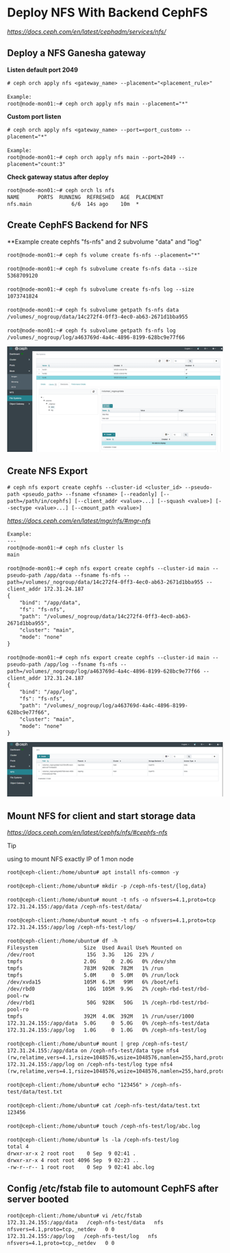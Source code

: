 # Deploy NFS With Backend CephFS

*https://docs.ceph.com/en/latest/cephadm/services/nfs/*

## Deploy a NFS Ganesha gateway
**Listen default port 2049**
```
# ceph orch apply nfs <gateway_name> --placement="<placement_rule>"

Example:
root@node-mon01:~# ceph orch apply nfs main --placement="*"
```

**Custom port listen**
```
# ceph orch apply nfs <gateway_name> --port=<port_custom> --placement="*"

Example:
root@node-mon01:~# ceph orch apply nfs main --port=2049 --placement="count:3"
```

**Check gateway status after deploy**
```
root@node-mon01:~# ceph orch ls nfs
NAME      PORTS  RUNNING  REFRESHED  AGE  PLACEMENT  
nfs.main             6/6  14s ago    10m  *
```

## Create CephFS Backend for NFS
**Example create cephfs "fs-nfs" and 2 subvolume "data" and "log"
```
root@node-mon01:~# ceph fs volume create fs-nfs --placement="*"

root@node-mon01:~# ceph fs subvolume create fs-nfs data --size 5368709120

root@node-mon01:~# ceph fs subvolume create fs-nfs log --size 1073741824

root@node-mon01:~# ceph fs subvolume getpath fs-nfs data
/volumes/_nogroup/data/14c272f4-0ff3-4ec0-ab63-2671d1bba955

root@node-mon01:~# ceph fs subvolume getpath fs-nfs log
/volumes/_nogroup/log/a463769d-4a4c-4896-8199-628bc9e77f66
```
![Alt Text](ceph-nfs-backend.png)

## Create NFS Export
```
# ceph nfs export create cephfs --cluster-id <cluster_id> --pseudo-path <pseudo_path> --fsname <fsname> [--readonly] [--path=/path/in/cephfs] [--client_addr <value>...] [--squash <value>] [--sectype <value>...] [--cmount_path <value>]
```
*https://docs.ceph.com/en/latest/mgr/nfs/#mgr-nfs*


```
Example:
---
root@node-mon01:~# ceph nfs cluster ls
main

root@node-mon01:~# ceph nfs export create cephfs --cluster-id main --pseudo-path /app/data --fsname fs-nfs --path=/volumes/_nogroup/data/14c272f4-0ff3-4ec0-ab63-2671d1bba955 --client_addr 172.31.24.187
{
    "bind": "/app/data",
    "fs": "fs-nfs",
    "path": "/volumes/_nogroup/data/14c272f4-0ff3-4ec0-ab63-2671d1bba955",
    "cluster": "main",
    "mode": "none"
}

root@node-mon01:~# ceph nfs export create cephfs --cluster-id main --pseudo-path /app/log --fsname fs-nfs --path=/volumes/_nogroup/log/a463769d-4a4c-4896-8199-628bc9e77f66 --client_addr 172.31.24.187
{
    "bind": "/app/log",
    "fs": "fs-nfs",
    "path": "/volumes/_nogroup/log/a463769d-4a4c-4896-8199-628bc9e77f66",
    "cluster": "main",
    "mode": "none"
}
```
![Alt Text](ceph-nfs-1.png)

## Mount NFS for client and start storage data
*https://docs.ceph.com/en/latest/cephfs/nfs/#cephfs-nfs*
> [!TIP]
> **<ganesha-host-name>** using to mount NFS exactly IP of 1 mon node

```
root@ceph-client:/home/ubuntu# apt install nfs-common -y

root@ceph-client:/home/ubuntu# mkdir -p /ceph-nfs-test/{log,data}

root@ceph-client:/home/ubuntu# mount -t nfs -o nfsvers=4.1,proto=tcp 172.31.24.155:/app/data /ceph-nfs-test/data/

root@ceph-client:/home/ubuntu# mount -t nfs -o nfsvers=4.1,proto=tcp 172.31.24.155:/app/log /ceph-nfs-test/log/

root@ceph-client:/home/ubuntu# df -h
Filesystem               Size  Used Avail Use% Mounted on
/dev/root                 15G  3.3G   12G  23% /
tmpfs                    2.0G     0  2.0G   0% /dev/shm
tmpfs                    783M  920K  782M   1% /run
tmpfs                    5.0M     0  5.0M   0% /run/lock
/dev/xvda15              105M  6.1M   99M   6% /boot/efi
/dev/rbd0                 10G  105M  9.9G   2% /ceph-rbd-test/rbd-pool-rw
/dev/rbd1                 50G  928K   50G   1% /ceph-rbd-test/rbd-pool-ro
tmpfs                    392M  4.0K  392M   1% /run/user/1000
172.31.24.155:/app/data  5.0G     0  5.0G   0% /ceph-nfs-test/data
172.31.24.155:/app/log   1.0G     0  1.0G   0% /ceph-nfs-test/log

root@ceph-client:/home/ubuntu# mount | grep /ceph-nfs-test/
172.31.24.155:/app/data on /ceph-nfs-test/data type nfs4 (rw,relatime,vers=4.1,rsize=1048576,wsize=1048576,namlen=255,hard,proto=tcp,timeo=600,retrans=2,sec=sys,clientaddr=172.31.24.187,local_lock=none,addr=172.31.24.155)
172.31.24.155:/app/log on /ceph-nfs-test/log type nfs4 (rw,relatime,vers=4.1,rsize=1048576,wsize=1048576,namlen=255,hard,proto=tcp,timeo=600,retrans=2,sec=sys,clientaddr=172.31.24.187,local_lock=none,addr=172.31.24.155)

root@ceph-client:/home/ubuntu# echo "123456" > /ceph-nfs-test/data/test.txt

root@ceph-client:/home/ubuntu# cat /ceph-nfs-test/data/test.txt
123456

root@ceph-client:/home/ubuntu# touch /ceph-nfs-test/log/abc.log

root@ceph-client:/home/ubuntu# ls -la /ceph-nfs-test/log
total 4
drwxr-xr-x 2 root root    0 Sep  9 02:41 .
drwxr-xr-x 4 root root 4096 Sep  9 02:23 ..
-rw-r--r-- 1 root root    0 Sep  9 02:41 abc.log
```

## Config /etc/fstab file to automount CephFS after server booted
```
root@ceph-client:/home/ubuntu# vi /etc/fstab
172.31.24.155:/app/data   /ceph-nfs-test/data   nfs   nfsvers=4.1,proto=tcp,_netdev   0 0
172.31.24.155:/app/log   /ceph-nfs-test/log   nfs   nfsvers=4.1,proto=tcp,_netdev   0 0
```
